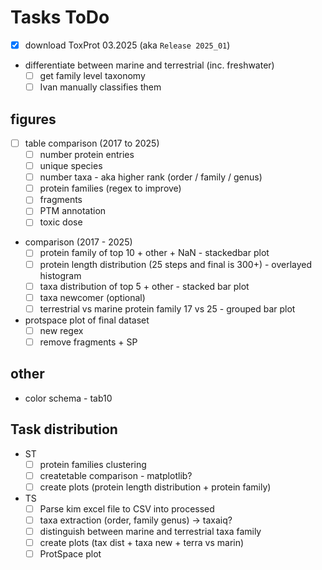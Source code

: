 # Tasks ToDo
- [x] download ToxProt 03.2025 (aka `Release 2025_01`)
- differentiate between marine and terrestrial (inc. freshwater)
  - [ ] get family level taxonomy
  - [ ] Ivan manually classifies them

## figures
- [ ] table comparison (2017 to 2025)
  - [ ] number protein entries
  - [ ] unique species
  - [ ] number taxa - aka higher rank (order / family / genus)
  - [ ] protein families (regex to improve)
  - [ ] fragments
  - [ ] PTM annotation
  - [ ] toxic dose
- comparison (2017 - 2025)
  - [ ] protein family of top 10 + other + NaN  - stackedbar plot
  - [ ] protein length distribution (25 steps and final is 300+) - overlayed histogram
  - [ ] taxa distribution of top 5 + other - stacked bar plot
  - [ ] taxa newcomer (optional)
  - [ ] terrestrial vs marine protein family 17 vs 25 - grouped bar plot
- protspace plot of final dataset
  - [ ] new regex
  - [ ] remove fragments + SP

## other
- color schema - tab10

## Task distribution
- ST
  - [ ] protein families clustering
  - [ ] createtable comparison - matplotlib?
  - [ ] create plots (protein length distribution + protein family)
- TS
  - [ ] Parse kim excel file to CSV into processed
  - [ ] taxa extraction (order, family genus) -> taxaiq?
  - [ ] distinguish between marine and terrestrial taxa family
  - [ ] create plots (tax dist + taxa new + terra vs marin)
  - [ ] ProtSpace plot